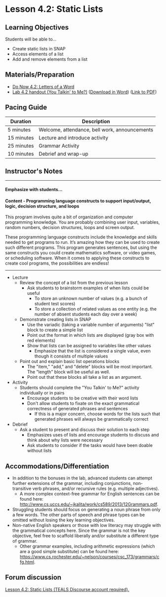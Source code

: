 # Lesson 4.2: Static Lists

## Learning Objectives

Students will be able to...

-   Create static lists in SNAP
-   Access elements of a list
-   Add and remove elements from a list

## Materials/Preparation

-   [Do Now 4.2: Letters of a Word](do_now_42.md)
-   [Lab 4.2 handout (You Talkin' to Me?)](lab_42.md) ([Download in Word](https://tealsk12.gitbooks.io/introduction-to-computer-science/content/Unit%204%20Word/Lab%204.2%20You%20Talkin%20To%20Me.docx)) ([Link to PDF](https://tealsk12.gitbooks.io/introduction-to-computer-science/content/Unit%204%20PDF/Lab%204.2%20You%20Talkin%20To%20Me.pdf))

## Pacing Guide

| Duration   | Description                                   |
| ---------- | --------------------------------------------- |
| 5 minutes  | Welcome, attendance, bell work, announcements |
| 15 minutes | Lecture and introduce activity                |
| 25 minutes | Grammar Activity                              |
| 10 minutes | Debrief and wrap-up                           |

## Instructor's Notes

---

#### Emphasize with students...

#### Content - Programming language constructs to support input/output, logic, decision structure, and loops

This program involves quite a bit of organization and computer programming knowledge. You are probably combining user input, variables, random numbers, decision structures, loops and screen output.

These programming language constructs include the knowledge and skills needed to get programs to run. It’s amazing how they can be used to create such different programs. This program generates sentences, but using the same constructs you could create mathematics software, or video games, or scheduling software. When it comes to applying these constructs to create cool programs, the possibilities are endless!

---

-   Lecture
    -   Review the concept of a list from the previous lesson
        -   Ask students to brainstorm examples of when lists could be useful
            -   To store an unknown number of values (e.g. a bunch of student test scores)
            -   To store a collection of related values as one entity (e.g. the number of absent students each day over a week)
    -   Demonstrate creating lists in SNAP
        -   Use the variadic (taking a variable number of arguments) "list" block to create a simple list
        -   Point out the format in which lists are displayed (gray box with red elements)
        -   Show that lists can be assigned to variables like other values
            -   Emphasize that the list is considered a single value, even though it consists of multiple values
    -   Point out and explain basic list operations blocks
        -   The "item," "add," and "delete" blocks will be most important.  The "length" block will be useful as well.
        -   Point out that these blocks all take a list as an argument.
-   Activity
    -   Students should complete the "You Talkin' to Me?" activity individually or in pairs
        -   Encourage students to be creative with their word lists
        -   Don't allow students to fixate on the exact grammatical correctness of generated phrases and sentences
            -   If this is a major concern, choose words for the lists such that generated phrases will always be grammatically correct
-   Debrief
    -   Ask a student to present and discuss their solution to each step
        -   Emphasizes uses of lists and encourage students to discuss and think about why lists were necessary
        -   Ask students to consider if the tasks would have been doable without lists

## Accommodations/Differentiation

-   In addition to the bonuses in the lab, advanced students can attempt further extensions of the grammar, including conjunctions, non-transitive verb phrases, and/or recursive rules (e.g. multiple adjectives).  
    -   A more complex context-free grammar for English sentences can be found here: <http://www.cs.uccs.edu/~jkalita/work/cs589/2013/12Grammars.pdf>.  
-   Struggling students should focus on generating a noun phrase from only a few words.  The other parts of speech and phrase types can be omitted without losing the key learning objectives.
-   Non-native English speakers or those with low literacy may struggle with the grammatical concepts here.  Since the grammar is not the key objective, feel free to scaffold liberally and/or substitute a different type of grammar.
    -   Other grammar examples, including arithmetic expressions (which are a good simple substitute) can be found here: <https://www.cs.rochester.edu/~nelson/courses/csc_173/grammars/cfg.html>.


## Forum discussion

<a href="http://forums.tealsk12.org/c/intro-unit-4-lists/lesson-4-2-static-lists" target="_blank">
Lesson 4.2: Static Lists (TEALS Discourse account required).</a>
